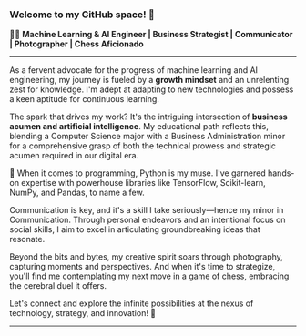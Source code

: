 ### Welcome to my GitHub space! 🚀

👨‍💻 **Machine Learning & AI Engineer | Business Strategist | Communicator | Photographer | Chess Aficionado**

---

As a fervent advocate for the progress of machine learning and AI engineering, my journey is fueled by a **growth mindset** and an unrelenting zest for knowledge. I'm adept at adapting to new technologies and possess a keen aptitude for continuous learning.

The spark that drives my work? It's the intriguing intersection of **business acumen and artificial intelligence**. My educational path reflects this, blending a Computer Science major with a Business Administration minor for a comprehensive grasp of both the technical prowess and strategic acumen required in our digital era.

🐍 When it comes to programming, Python is my muse. I've garnered hands-on expertise with powerhouse libraries like TensorFlow, Scikit-learn, NumPy, and Pandas, to name a few.

Communication is key, and it's a skill I take seriously—hence my minor in Communication. Through personal endeavors and an intentional focus on social skills, I aim to excel in articulating groundbreaking ideas that resonate.

Beyond the bits and bytes, my creative spirit soars through photography, capturing moments and perspectives. And when it's time to strategize, you'll find me contemplating my next move in a game of chess, embracing the cerebral duel it offers.

Let's connect and explore the infinite possibilities at the nexus of technology, strategy, and innovation! 🌟

---

